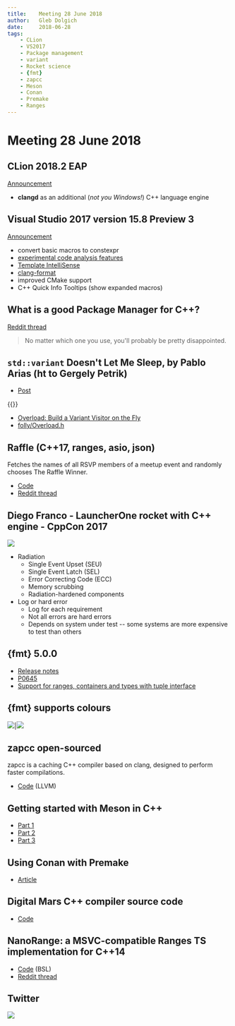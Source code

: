 ```yaml
---
title:    Meeting 28 June 2018
author:   Gleb Dolgich
date:     2018-06-28
tags:
    - CLion
    - VS2017
    - Package management
    - variant
    - Rocket science
    - {fmt}
    - zapcc
    - Meson
    - Conan
    - Premake
    - Ranges
---
```


# Meeting 28 June 2018

## CLion 2018.2 EAP

[Announcement](https://blog.jetbrains.com/clion/2018/06/clion-2018-2-eap-clangd/#more-5268)

* **clangd** as an additional (_not you Windows!_) C++ language engine

## Visual Studio 2017 version 15.8 Preview 3

[Announcement](https://blogs.msdn.microsoft.com/visualstudio/2018/06/26/visual-studio-2017-version-15-8-preview-3/)

* convert basic macros to constexpr
* [experimental code analysis features](https://blogs.msdn.microsoft.com/vcblog/2018/06/26/new-experimental-code-analysis-features-in-visual-studio-2017-15-8-preview-3/)
* [Template IntelliSense](https://blogs.msdn.microsoft.com/vcblog/2018/06/26/template-intellisense/)
* [clang-format](https://aka.ms/clangformat)
* improved CMake support
* C++ Quick Info Tooltips (show expanded macros)

## What is a good Package Manager for C++?

[Reddit thread](https://www.reddit.com/r/cpp/comments/8t0ufu/what_is_a_good_package_manager_for_c/)

> No matter which one you use, you'll probably be pretty disappointed.

## `std::variant` Doesn't Let Me Sleep, by Pablo Arias (ht to Gergely Petrik)

* [Post](https://pabloariasal.github.io/2018/06/26/std-variant/)

{{<youtube id="NMol_5-2owo" title="The most valuable values - Juanpe Bolívar">}}

* [Overload: Build a Variant Visitor on the Fly](https://arne-mertz.de/2018/05/overload-build-a-variant-visitor-on-the-fly/)
* [folly/Overload.h](https://github.com/facebook/folly/blob/master/folly/Overload.h)

## Raffle (C++17, ranges, asio, json)

Fetches the names of all RSVP members of a meetup event and randomly chooses The Raffle Winner.

* [Code](https://github.com/CoreCppIL/raffle)
* [Reddit thread](https://www.reddit.com/r/cpp/comments/8sllrn/c_meetup_raffle_name_picker/)

## Diego Franco - LauncherOne rocket with C++ engine - CppCon 2017

![](/img/launcher1.png)

* Radiation
    * Single Event Upset (SEU)
    * Single Event Latch (SEL)
    * Error Correcting Code (ECC)
    * Memory scrubbing
    * Radiation-hardened components
* Log or hard error
    * Log for each requirement
    * Not all errors are hard errors
    * Depends on system under test -- some systems are more expensive to test than others

## {fmt} 5.0.0

* [Release notes](https://github.com/fmtlib/fmt/releases/tag/5.0.0)
* [P0645](http://www.open-std.org/jtc1/sc22/wg21/docs/papers/2018/p0645r2.html)
* [Support for ranges, containers and types with tuple interface](https://github.com/Remotion/fmt_extension)

## {fmt} supports colours

![](/img/fmt-color.png)|![](/img/fmt-color-qt.png)

## zapcc open-sourced

zapcc is a caching C++ compiler based on clang, designed to perform faster compilations.

* [Code](https://github.com/yrnkrn/zapcc) (LLVM)

## Getting started with Meson in C++

* [Part 1](https://medium.com/@germandiagogomez/getting-started-with-meson-build-system-and-c-83270f444bee)
* [Part 2](https://medium.com/@germandiagogomez/getting-started-with-meson-in-c-part-2-58150354ff17)
* [Part 3](https://medium.com/@germandiagogomez/getting-started-with-meson-in-c-part-3-70b9bc419957)

## Using Conan with Premake

* [Article](https://enhex.virhex.com/using-conan-with-premake)

## Digital Mars C++ compiler source code

* [Code](https://github.com/DigitalMars/Compiler)

## NanoRange: a MSVC-compatible Ranges TS implementation for C++14

* [Code](https://github.com/tcbrindle/nanorange) (BSL)
* [Reddit thread](https://www.reddit.com/r/cpp/comments/8ob7dd/nanorange_msvccompatible_implementation_of_the/)

## Twitter

![](/img/bad-code.png)
